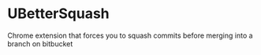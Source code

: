 # UBetterSquash
Chrome extension that forces you to squash commits before merging into a branch on bitbucket
